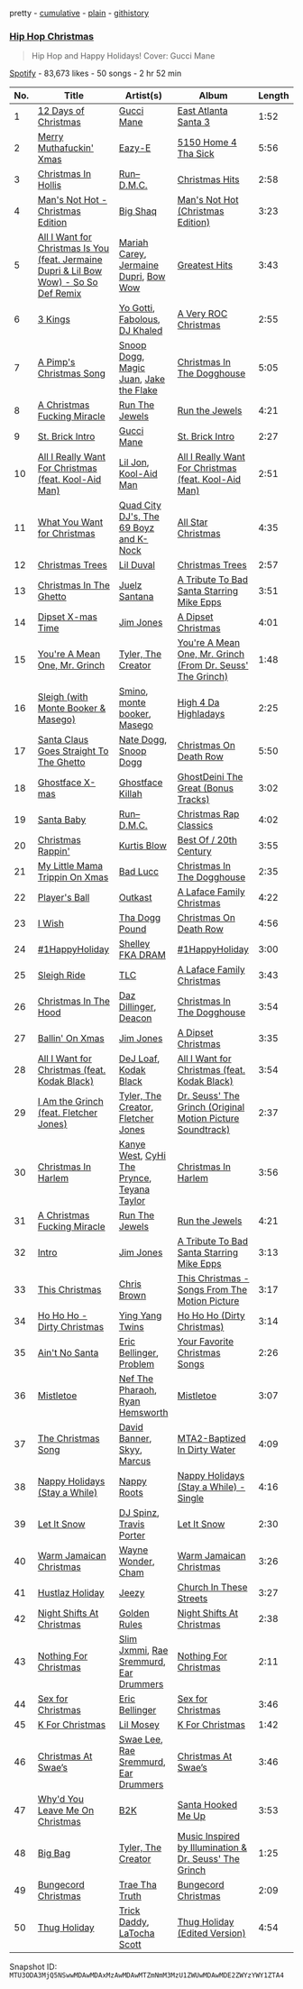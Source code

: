 pretty - [cumulative](/playlists/cumulative/37i9dQZF1DX1qPYE0fcNDF.md) - [plain](/playlists/plain/37i9dQZF1DX1qPYE0fcNDF) - [githistory](https://github.githistory.xyz/mackorone/spotify-playlist-archive/blob/main/playlists/plain/37i9dQZF1DX1qPYE0fcNDF)

### [Hip Hop Christmas](https://open.spotify.com/playlist/37i9dQZF1DX1qPYE0fcNDF)

> Hip Hop and Happy Holidays! Cover: Gucci Mane

[Spotify](https://open.spotify.com/user/spotify) - 83,673 likes - 50 songs - 2 hr 52 min

| No. | Title | Artist(s) | Album | Length |
|---|---|---|---|---|
| 1 | [12 Days of Christmas](https://open.spotify.com/track/6bE3npRCJW3wmy4NV44ZS2) | [Gucci Mane](https://open.spotify.com/artist/13y7CgLHjMVRMDqxdx0Xdo) | [East Atlanta Santa 3](https://open.spotify.com/album/41Mzki3Yox73btDc51evLi) | 1:52 |
| 2 | [Merry Muthafuckin' Xmas](https://open.spotify.com/track/0WtTqjocYc6CIfQFV1760X) | [Eazy\-E](https://open.spotify.com/artist/7B4hKK0S9QYnaoqa9OuwgX) | [5150 Home 4 Tha Sick](https://open.spotify.com/album/65bIyEn06DYO7oFkEYKOdl) | 5:56 |
| 3 | [Christmas In Hollis](https://open.spotify.com/track/1MxFicnnrdo9RzFLAm4Gsf) | [Run–D.M.C.](https://open.spotify.com/artist/3CQIn7N5CuRDP8wEI7FiDA) | [Christmas Hits](https://open.spotify.com/album/6Mtye5lhYh1JtHenUkIsH6) | 2:58 |
| 4 | [Man's Not Hot \- Christmas Edition](https://open.spotify.com/track/28lLyEK20U9nsJc6U9dNun) | [Big Shaq](https://open.spotify.com/artist/7mnAzEmgquhrVtGob81SmO) | [Man's Not Hot \(Christmas Edition\)](https://open.spotify.com/album/4NzqRB5yfjUem4rK6BX9Dt) | 3:23 |
| 5 | [All I Want for Christmas Is You \(feat\. Jermaine Dupri & Lil Bow Wow\) \- So So Def Remix](https://open.spotify.com/track/5EGVmjPN2y1s3hrPcQGqiF) | [Mariah Carey](https://open.spotify.com/artist/4iHNK0tOyZPYnBU7nGAgpQ), [Jermaine Dupri](https://open.spotify.com/artist/6nfYGe7IIuuP5bMY1jkJP6), [Bow Wow](https://open.spotify.com/artist/7352aRY2mqSxBZwzUb6LmA) | [Greatest Hits](https://open.spotify.com/album/5NIt2v0wjaZAXPqOYerldC) | 3:43 |
| 6 | [3 Kings](https://open.spotify.com/track/2awA4tHY7SFlJZrvgWfdSP) | [Yo Gotti](https://open.spotify.com/artist/6Ha4aES39QiVjR0L2lwuwq), [Fabolous](https://open.spotify.com/artist/0YWxKQj2Go9CGHCp77UOyy), [DJ Khaled](https://open.spotify.com/artist/0QHgL1lAIqAw0HtD7YldmP) | [A Very ROC Christmas](https://open.spotify.com/album/55mrxLIpf5AzhIEN43MSCh) | 2:55 |
| 7 | [A Pimp's Christmas Song](https://open.spotify.com/track/5UCPOj1XG4WRm35YDKUgyz) | [Snoop Dogg](https://open.spotify.com/artist/7hJcb9fa4alzcOq3EaNPoG), [Magic Juan](https://open.spotify.com/artist/4MKKSJyNbrGSBodc8R7vPK), [Jake the Flake](https://open.spotify.com/artist/3na9SRBxRRxmtYsElRG0pW) | [Christmas In The Dogghouse](https://open.spotify.com/album/6Yfaff9em7z9TmO9QQscpw) | 5:05 |
| 8 | [A Christmas Fucking Miracle](https://open.spotify.com/track/59fKNCUMTncSMICMNqT2in) | [Run The Jewels](https://open.spotify.com/artist/4RnBFZRiMLRyZy0AzzTg2C) | [Run the Jewels](https://open.spotify.com/album/0hVXUOlozgihW44G4Il0Gu) | 4:21 |
| 9 | [St\. Brick Intro](https://open.spotify.com/track/1Et5dtjFVjgZeH6OC925hk) | [Gucci Mane](https://open.spotify.com/artist/13y7CgLHjMVRMDqxdx0Xdo) | [St\. Brick Intro](https://open.spotify.com/album/1CQpVdTTTL1SfOb0bAME0O) | 2:27 |
| 10 | [All I Really Want For Christmas \(feat\. Kool\-Aid Man\)](https://open.spotify.com/track/5Tz3kCWr1LL2S7P02W55jw) | [Lil Jon](https://open.spotify.com/artist/7sfl4Xt5KmfyDs2T3SVSMK), [Kool\-Aid Man](https://open.spotify.com/artist/6DT3Q5s1oRIZZdOOmg0kVI) | [All I Really Want For Christmas \(feat\. Kool\-Aid Man\)](https://open.spotify.com/album/52w6ES71Bx3mSTKjVXoj3U) | 2:51 |
| 11 | [What You Want for Christmas](https://open.spotify.com/track/6pyn5n6bOUX0iqZxA88H34) | [Quad City DJ's, The 69 Boyz and K\-Nock](https://open.spotify.com/artist/1bRPz3I9pDLcEd8t5sncKe) | [All Star Christmas](https://open.spotify.com/album/4MmG5FXpME1mmMtX0k69bH) | 4:35 |
| 12 | [Christmas Trees](https://open.spotify.com/track/1NAjeuDMkYFhjaA9ATxuUx) | [Lil Duval](https://open.spotify.com/artist/6YiHht3u7FFszle72kpbdQ) | [Christmas Trees](https://open.spotify.com/album/65IO0Gk4mVihvUs5Ol7cTj) | 2:57 |
| 13 | [Christmas In The Ghetto](https://open.spotify.com/track/4qnAL2v6WtgxbJ5DxWgLno) | [Juelz Santana](https://open.spotify.com/artist/6Uh8uJyN9g7oFjDK16nJgb) | [A Tribute To Bad Santa Starring Mike Epps](https://open.spotify.com/album/4fitTiYqga0BtCinAsfmtf) | 3:51 |
| 14 | [Dipset X\-mas Time](https://open.spotify.com/track/5TiZO9v3hLqILmfatAJMV0) | [Jim Jones](https://open.spotify.com/artist/6AMa1VFQ7qCi61tCRtVWXe) | [A Dipset Christmas](https://open.spotify.com/album/4SAE349ZWH6Tyt4hjzW0Do) | 4:01 |
| 15 | [You're A Mean One, Mr\. Grinch](https://open.spotify.com/track/38sOMt0jPIWWqJMNk2u0DI) | [Tyler, The Creator](https://open.spotify.com/artist/4V8LLVI7PbaPR0K2TGSxFF) | [You're A Mean One, Mr\. Grinch \(From Dr\. Seuss' The Grinch\)](https://open.spotify.com/album/7w1TRNc1PTJak7qXPzr1Ih) | 1:48 |
| 16 | [Sleigh \(with Monte Booker & Masego\)](https://open.spotify.com/track/55POBlOBhLuXm2Z7M4Xn1k) | [Smino](https://open.spotify.com/artist/1ybINI1qPiFbwDXamRtwxD), [monte booker](https://open.spotify.com/artist/4p75GTNEXwsAAkpweMVtKo), [Masego](https://open.spotify.com/artist/3ycxRkcZ67ALN3GQJ57Vig) | [High 4 Da Highladays](https://open.spotify.com/album/7BlYL8OhqdHcZTIoISOeEg) | 2:25 |
| 17 | [Santa Claus Goes Straight To The Ghetto](https://open.spotify.com/track/4cJannWi0zsarKSNQDMbqv) | [Nate Dogg](https://open.spotify.com/artist/1Oa0bMld0A3u5OTYfMzp5h), [Snoop Dogg](https://open.spotify.com/artist/7hJcb9fa4alzcOq3EaNPoG) | [Christmas On Death Row](https://open.spotify.com/album/2t6GxVRo0HhWuMFm0XWvL2) | 5:50 |
| 18 | [Ghostface X\-mas](https://open.spotify.com/track/7mgv7UKlHR6Mv8DWSDivi7) | [Ghostface Killah](https://open.spotify.com/artist/6FD0unjzGQhX3b6eMccMJe) | [GhostDeini The Great \(Bonus Tracks\)](https://open.spotify.com/album/0L1Qq8en6hODRCgaAfTBAq) | 3:02 |
| 19 | [Santa Baby](https://open.spotify.com/track/4uuZnt6DS1LTvCpfZb98Bq) | [Run–D.M.C.](https://open.spotify.com/artist/3CQIn7N5CuRDP8wEI7FiDA) | [Christmas Rap Classics](https://open.spotify.com/album/6Oz0ubVxKIiRnpZ1NuiDfx) | 4:02 |
| 20 | [Christmas Rappin'](https://open.spotify.com/track/1MuEjGAGDw07ZqkuX7ea4O) | [Kurtis Blow](https://open.spotify.com/artist/25TKXk9zo9yk0HMJQ3TuE9) | [Best Of / 20th Century](https://open.spotify.com/album/3Ho2zi28ZvsE1j3uKCdMDO) | 3:55 |
| 21 | [My Little Mama Trippin On Xmas](https://open.spotify.com/track/1nNMwW05wHul1lSYHmGM3m) | [Bad Lucc](https://open.spotify.com/artist/77kP3V3j9SPpyF5wem7tck) | [Christmas In The Dogghouse](https://open.spotify.com/album/6Yfaff9em7z9TmO9QQscpw) | 2:35 |
| 22 | [Player's Ball](https://open.spotify.com/track/7LZDnTeLZK2OXnLsr8t8Tx) | [Outkast](https://open.spotify.com/artist/1G9G7WwrXka3Z1r7aIDjI7) | [A Laface Family Christmas](https://open.spotify.com/album/4fzsNfn7gbyM2CiDF5vigi) | 4:22 |
| 23 | [I Wish](https://open.spotify.com/track/0xm4ONa9AnzwVRAO1gIu4v) | [Tha Dogg Pound](https://open.spotify.com/artist/5UtQf6Eqewo02lVCo3lImQ) | [Christmas On Death Row](https://open.spotify.com/album/2t6GxVRo0HhWuMFm0XWvL2) | 4:56 |
| 24 | [\#1HappyHoliday](https://open.spotify.com/track/5pUHIx5GuvTyM5u9dmZ4DZ) | [Shelley FKA DRAM](https://open.spotify.com/artist/5M0lbkGluOPXLeFjApw8r8) | [\#1HappyHoliday](https://open.spotify.com/album/5GgEdbWST6YXBgwFz9O2RQ) | 3:00 |
| 25 | [Sleigh Ride](https://open.spotify.com/track/7DBIvPoaC3Wv69Qe5II7b3) | [TLC](https://open.spotify.com/artist/0TImkz4nPqjegtVSMZnMRq) | [A Laface Family Christmas](https://open.spotify.com/album/4fzsNfn7gbyM2CiDF5vigi) | 3:43 |
| 26 | [Christmas In The Hood](https://open.spotify.com/track/4ZtbsYTOuF1hotmpNn8qpA) | [Daz Dillinger](https://open.spotify.com/artist/5Jz9kKRnCRLTodCH58MyB4), [Deacon](https://open.spotify.com/artist/4481xuujVUcv4MH4TnHWoh) | [Christmas In The Dogghouse](https://open.spotify.com/album/6Yfaff9em7z9TmO9QQscpw) | 3:54 |
| 27 | [Ballin' On Xmas](https://open.spotify.com/track/4fr1ceHZvZl2kY1GYm6GlJ) | [Jim Jones](https://open.spotify.com/artist/6AMa1VFQ7qCi61tCRtVWXe) | [A Dipset Christmas](https://open.spotify.com/album/4SAE349ZWH6Tyt4hjzW0Do) | 3:35 |
| 28 | [All I Want for Christmas \(feat\. Kodak Black\)](https://open.spotify.com/track/5YIrN8eiSm9X7uodyoCmCp) | [DeJ Loaf](https://open.spotify.com/artist/7kFfY4UjNdNyaeUgLIEbIF), [Kodak Black](https://open.spotify.com/artist/46SHBwWsqBkxI7EeeBEQG7) | [All I Want for Christmas \(feat\. Kodak Black\)](https://open.spotify.com/album/4r0lhaqoy76x01TKtYoDoy) | 3:54 |
| 29 | [I Am the Grinch \(feat\. Fletcher Jones\)](https://open.spotify.com/track/5TVQdlY5H99BSAciKixBSt) | [Tyler, The Creator](https://open.spotify.com/artist/4V8LLVI7PbaPR0K2TGSxFF), [Fletcher Jones](https://open.spotify.com/artist/1p0uWG26qtUg2nNxIIk10x) | [Dr\. Seuss' The Grinch \(Original Motion Picture Soundtrack\)](https://open.spotify.com/album/4u40K47aUMjeNrPGmQrodQ) | 2:37 |
| 30 | [Christmas In Harlem](https://open.spotify.com/track/00HMEiBMDkbNCHLJL6zqVk) | [Kanye West](https://open.spotify.com/artist/5K4W6rqBFWDnAN6FQUkS6x), [CyHi The Prynce](https://open.spotify.com/artist/18HVMQsV3tINaTyzT5UIjH), [Teyana Taylor](https://open.spotify.com/artist/4ULO7IGI3M2bo0Ap7B9h8a) | [Christmas In Harlem](https://open.spotify.com/album/31dBitfDGugqFHLKrUT3rt) | 3:56 |
| 31 | [A Christmas Fucking Miracle](https://open.spotify.com/track/54DmhgFHvYxqBEnOwklDml) | [Run The Jewels](https://open.spotify.com/artist/4RnBFZRiMLRyZy0AzzTg2C) | [Run the Jewels](https://open.spotify.com/album/7BUlAwJBzKyllRuDTKV8Ae) | 4:21 |
| 32 | [Intro](https://open.spotify.com/track/19yDsmC7MexMWIRjXlsuF4) | [Jim Jones](https://open.spotify.com/artist/6AMa1VFQ7qCi61tCRtVWXe) | [A Tribute To Bad Santa Starring Mike Epps](https://open.spotify.com/album/4fitTiYqga0BtCinAsfmtf) | 3:13 |
| 33 | [This Christmas](https://open.spotify.com/track/3W6PmtGTyLwWBWUYplSWHT) | [Chris Brown](https://open.spotify.com/artist/7bXgB6jMjp9ATFy66eO08Z) | [This Christmas \- Songs From The Motion Picture](https://open.spotify.com/album/75p6D49hWX6bmG8PJFb02h) | 3:17 |
| 34 | [Ho Ho Ho \- Dirty Christmas](https://open.spotify.com/track/4n3HlzRZxEwxqHXADt758Y) | [Ying Yang Twins](https://open.spotify.com/artist/44PA0rCQXikgOWbfY7Fq7m) | [Ho Ho Ho \(Dirty Christmas\)](https://open.spotify.com/album/7A35Sr7YgnUhANiQ6QYhUq) | 3:14 |
| 35 | [Ain't No Santa](https://open.spotify.com/track/16smAuwyrmkBEbb4X4YYzE) | [Eric Bellinger](https://open.spotify.com/artist/7ibAWtDtmEfaVhc1FJ3Vl9), [Problem](https://open.spotify.com/artist/0399oiMcmbOzzsYQDNYqxn) | [Your Favorite Christmas Songs](https://open.spotify.com/album/305uSyxF5cbcBoGenNlvge) | 2:26 |
| 36 | [Mistletoe](https://open.spotify.com/track/7wy0z84DaALeFYa53tJ9F2) | [Nef The Pharaoh](https://open.spotify.com/artist/3DiSC0nSNNWpPy5ZK3mcrz), [Ryan Hemsworth](https://open.spotify.com/artist/2CgysNw5B7rFNRtRjQbPZ9) | [Mistletoe](https://open.spotify.com/album/2P7cI6pxIFfF03CfAOxdWc) | 3:07 |
| 37 | [The Christmas Song](https://open.spotify.com/track/2gvlqDMOpGLjD6i5nfO89z) | [David Banner](https://open.spotify.com/artist/7jFaoqWPhYLrKzjzlpXmUO), [Skyy](https://open.spotify.com/artist/3wWU0L0tv6eE813fHEYYMg), [Marcus](https://open.spotify.com/artist/6EBrS8EW4hv6N4kn0ufYUS) | [MTA2\-Baptized In Dirty Water](https://open.spotify.com/album/4Od0xWG7XWQxvNPdrIzf2A) | 4:09 |
| 38 | [Nappy Holidays \(Stay a While\)](https://open.spotify.com/track/7L9g3VWFau7z2RFNJsIhwi) | [Nappy Roots](https://open.spotify.com/artist/3tCxM1rTj2qUXsiQZxvt2I) | [Nappy Holidays \(Stay a While\) \- Single](https://open.spotify.com/album/7MayuSvaAb2iB3DfHMCXwr) | 4:16 |
| 39 | [Let It Snow](https://open.spotify.com/track/3CRgiQS75D6o8beYyzPPFf) | [DJ Spinz](https://open.spotify.com/artist/7m4YY1JUSagIGuM9BL7KR1), [Travis Porter](https://open.spotify.com/artist/6z1cicLMt9XArxN10q7m8a) | [Let It Snow](https://open.spotify.com/album/43XazkhujlhFZk3WvD6WAq) | 2:30 |
| 40 | [Warm Jamaican Christmas](https://open.spotify.com/track/60aWxtMGD2eHPNJPxJ9nae) | [Wayne Wonder](https://open.spotify.com/artist/3kc5AFnL1TQQdNaMdSW2UO), [Cham](https://open.spotify.com/artist/5G8IlDlnPQPN4YmtJ6NDxK) | [Warm Jamaican Christmas](https://open.spotify.com/album/3SwlJpUtODj1sV4TbjBWOM) | 3:26 |
| 41 | [Hustlaz Holiday](https://open.spotify.com/track/0GWLNSnKmzKcmTL2AGqeCb) | [Jeezy](https://open.spotify.com/artist/4yBK75WVCQXej1p04GWqxH) | [Church In These Streets](https://open.spotify.com/album/5RHakS5UXhhnyT96maP8ic) | 3:27 |
| 42 | [Night Shifts At Christmas](https://open.spotify.com/track/2igDCdkPxsG876uqueSr9F) | [Golden Rules](https://open.spotify.com/artist/0LvSG8k9YJF0fSevrndsR9) | [Night Shifts At Christmas](https://open.spotify.com/album/19E4JGsZcoRxCl3C37d0pJ) | 2:38 |
| 43 | [Nothing For Christmas](https://open.spotify.com/track/4sCmcmD9qGOnB1WpqTy5HJ) | [Slim Jxmmi](https://open.spotify.com/artist/7EEiVZvj6RCEtVX2F2pyxu), [Rae Sremmurd](https://open.spotify.com/artist/7iZtZyCzp3LItcw1wtPI3D), [Ear Drummers](https://open.spotify.com/artist/16b0RUDQWdrU5HYFKuFW98) | [Nothing For Christmas](https://open.spotify.com/album/1zshwTFvBA3ctGTBTZ5r77) | 2:11 |
| 44 | [Sex for Christmas](https://open.spotify.com/track/6YGafW6x5LnUYTmdVJNKBN) | [Eric Bellinger](https://open.spotify.com/artist/7ibAWtDtmEfaVhc1FJ3Vl9) | [Sex for Christmas](https://open.spotify.com/album/0FJrXGtd8DY7kKA0LYlwxA) | 3:46 |
| 45 | [K For Christmas](https://open.spotify.com/track/3hK0tQgnfjXwaCd0oHV0u2) | [Lil Mosey](https://open.spotify.com/artist/5zctI4wO9XSKS8XwcnqEHk) | [K For Christmas](https://open.spotify.com/album/4wlXOzNBZQ2AQMoYcQQDVh) | 1:42 |
| 46 | [Christmas At Swae’s](https://open.spotify.com/track/2uIJmDr8yFuq27JgZGAw7l) | [Swae Lee](https://open.spotify.com/artist/1zNqQNIdeOUZHb8zbZRFMX), [Rae Sremmurd](https://open.spotify.com/artist/7iZtZyCzp3LItcw1wtPI3D), [Ear Drummers](https://open.spotify.com/artist/16b0RUDQWdrU5HYFKuFW98) | [Christmas At Swae’s](https://open.spotify.com/album/6Qx4jA6F8xTrAypkeaVUSk) | 3:46 |
| 47 | [Why'd You Leave Me On Christmas](https://open.spotify.com/track/0HAJpzhta0QljXSpzSQKmm) | [B2K](https://open.spotify.com/artist/51d3rUlLuMh7EW09aMe7yj) | [Santa Hooked Me Up](https://open.spotify.com/album/52djrCpCLCWE7LZOLVwR3v) | 3:53 |
| 48 | [Big Bag](https://open.spotify.com/track/1flloiRJOCenDSSjnuHGln) | [Tyler, The Creator](https://open.spotify.com/artist/4V8LLVI7PbaPR0K2TGSxFF) | [Music Inspired by Illumination & Dr\. Seuss' The Grinch](https://open.spotify.com/album/05qQ4Sl7LjxDhZFB1ChVvH) | 1:25 |
| 49 | [Bungecord Christmas](https://open.spotify.com/track/1aeQUlT3fNViIUNtimzgeK) | [Trae Tha Truth](https://open.spotify.com/artist/49vCIUW46QY3L5vo1xVFoy) | [Bungecord Christmas](https://open.spotify.com/album/1TJY1i9QiyYIABj0cPN9po) | 2:09 |
| 50 | [Thug Holiday](https://open.spotify.com/track/5I3uXbWBJhkZ62znIU6XEq) | [Trick Daddy](https://open.spotify.com/artist/12FHARd9fY0Tu0ila4Ua25), [LaTocha Scott](https://open.spotify.com/artist/0reX7t2M37jLqLy1Nj1FpT) | [Thug Holiday \(Edited Version\)](https://open.spotify.com/album/3Yf1EXnBKpfdd1LMycHWWL) | 4:54 |

Snapshot ID: `MTU3ODA3MjQ5NSwwMDAwMDAxMzAwMDAwMTZmNmM3MzU1ZWUwMDAwMDE2ZWYzYWY1ZTA4`